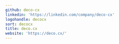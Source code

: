 ```yaml
---
github: deco-cx
linkedin: 'https://linkedin.com/company/deco-cx'
logohandle: decocx
sort: decocx
title: deco.cx
website: 'https://deco.cx/'
---
```

